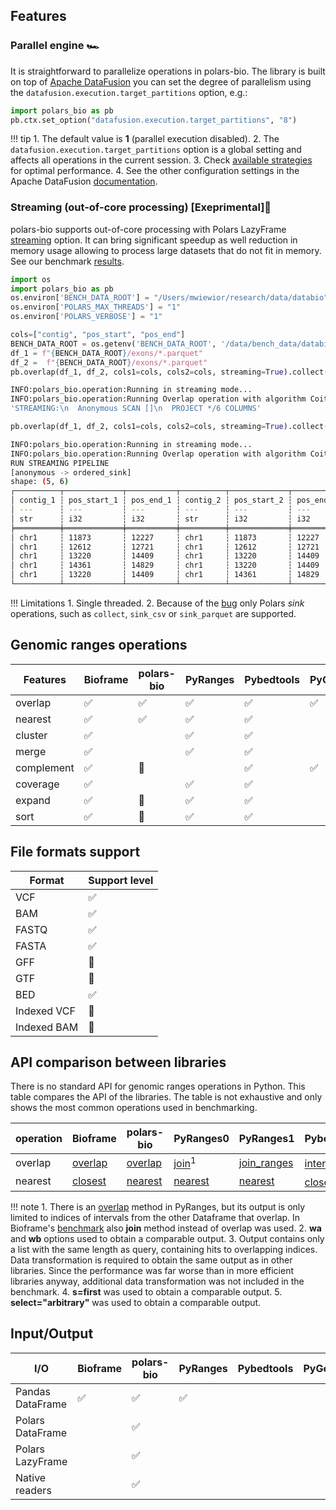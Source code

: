 ## Features

### Parallel engine 🏎️
It is straightforward to parallelize operations in polars-bio. The library is built on top of [Apache DataFusion](https://datafusion.apache.org/)  you can set
the degree of parallelism using the `datafusion.execution.target_partitions` option, e.g.:
```python
import polars_bio as pb
pb.ctx.set_option("datafusion.execution.target_partitions", "8")
```
!!! tip
    1. The default value is **1** (parallel execution disabled).
    2. The `datafusion.execution.target_partitions` option is a global setting and affects all operations in the current session.
    3. Check [available strategies](performance.md#parallel-execution-and-scalability) for optimal performance.
    4. See  the other configuration settings in the Apache DataFusion [documentation](https://datafusion.apache.org/user-guide/configs.html).


### Streaming (out-of-core processing) [Exeprimental]🧪
polars-bio supports out-of-core processing with Polars LazyFrame [streaming](https://docs.pola.rs/user-guide/concepts/_streaming/) option.
It can bring  significant speedup as well reduction in memory usage allowing to process large datasets that do not fit in memory.
See our benchmark [results](performance.md#calculate-overlaps-and-export-to-a-csv-file-7-8).

```python
import os
import polars_bio as pb
os.environ['BENCH_DATA_ROOT'] = "/Users/mwiewior/research/data/databio"
os.environ['POLARS_MAX_THREADS'] = "1"
os.environ['POLARS_VERBOSE'] = "1"

cols=["contig", "pos_start", "pos_end"]
BENCH_DATA_ROOT = os.getenv('BENCH_DATA_ROOT', '/data/bench_data/databio')
df_1 = f"{BENCH_DATA_ROOT}/exons/*.parquet"
df_2 =  f"{BENCH_DATA_ROOT}/exons/*.parquet"
pb.overlap(df_1, df_2, cols1=cols, cols2=cols, streaming=True).collect(streaming=True).limit()
```

```bash
INFO:polars_bio.operation:Running in streaming mode...
INFO:polars_bio.operation:Running Overlap operation with algorithm Coitrees and 1 thread(s)...
'STREAMING:\n  Anonymous SCAN []\n  PROJECT */6 COLUMNS'
```

```python
pb.overlap(df_1, df_2, cols1=cols, cols2=cols, streaming=True).collect(streaming=True).limit()
```
```bash
INFO:polars_bio.operation:Running in streaming mode...
INFO:polars_bio.operation:Running Overlap operation with algorithm Coitrees and 1 thread(s)...
RUN STREAMING PIPELINE
[anonymous -> ordered_sink]
shape: (5, 6)
┌──────────┬─────────────┬───────────┬──────────┬─────────────┬───────────┐
│ contig_1 ┆ pos_start_1 ┆ pos_end_1 ┆ contig_2 ┆ pos_start_2 ┆ pos_end_2 │
│ ---      ┆ ---         ┆ ---       ┆ ---      ┆ ---         ┆ ---       │
│ str      ┆ i32         ┆ i32       ┆ str      ┆ i32         ┆ i32       │
╞══════════╪═════════════╪═══════════╪══════════╪═════════════╪═══════════╡
│ chr1     ┆ 11873       ┆ 12227     ┆ chr1     ┆ 11873       ┆ 12227     │
│ chr1     ┆ 12612       ┆ 12721     ┆ chr1     ┆ 12612       ┆ 12721     │
│ chr1     ┆ 13220       ┆ 14409     ┆ chr1     ┆ 13220       ┆ 14409     │
│ chr1     ┆ 14361       ┆ 14829     ┆ chr1     ┆ 13220       ┆ 14409     │
│ chr1     ┆ 13220       ┆ 14409     ┆ chr1     ┆ 14361       ┆ 14829     │
└──────────┴─────────────┴───────────┴──────────┴─────────────┴───────────┘

```


!!! Limitations
    1. Single threaded.
    2. Because of the [bug](https://github.com/biodatageeks/polars-bio/issues/57) only Polars *sink* operations, such as `collect`, `sink_csv` or `sink_parquet` are supported.



## Genomic ranges operations

| Features     | Bioframe           | polars-bio         | PyRanges           | Pybedtools          | PyGenomics         | GenomicRanges      |
|--------------|--------------------|--------------------|--------------------|---------------------|--------------------|--------------------|
| overlap      | :white_check_mark: | :white_check_mark: | :white_check_mark: | :white_check_mark:  | :white_check_mark: | :white_check_mark: |
| nearest      | :white_check_mark: | :white_check_mark: | :white_check_mark: | :white_check_mark:  |                    | :white_check_mark: |
| cluster      | :white_check_mark: |                    | :white_check_mark: | :white_check_mark:  |                    |                    |
| merge        | :white_check_mark: |                    | :white_check_mark: | :white_check_mark:  |                    | :white_check_mark: |
| complement   | :white_check_mark: | :construction:     |                    | :white_check_mark:  | :white_check_mark: |                    |
| coverage     | :white_check_mark: |                    | :white_check_mark: | :white_check_mark:  |                    | :white_check_mark: |
| expand       | :white_check_mark: | :construction:     | :white_check_mark: | :white_check_mark:  |                    | :white_check_mark: |
| sort         | :white_check_mark: | :construction:     | :white_check_mark: | :white_check_mark:  |                    | :white_check_mark: |


## File formats support

| Format      | Support level      |
|-------------|--------------------|
| VCF         | :white_check_mark: |
| BAM         | :white_check_mark: |
| FASTQ       | :white_check_mark: |
| FASTA       | :white_check_mark: |
| GFF         | :construction: |
| GTF         | :construction: |
| BED         | :white_check_mark: |
| Indexed VCF | :construction:     |
| Indexed BAM | :construction:      |



## API comparison between libraries
There is no standard API for genomic ranges operations in Python.
This table compares the API of the libraries. The table is not exhaustive and only shows the most common operations used in benchmarking.

|operation| Bioframe                                                                                       | polars-bio                                                             | PyRanges0                                                                                                        | PyRanges1                                                                                                     | Pybedtools                                                                                                                                    | GenomicRanges                                                                                                                                      |
|---------|------------------------------------------------------------------------------------------------|------------------------------------------------------------------------|------------------------------------------------------------------------------------------------------------------|---------------------------------------------------------------------------------------------------------------|-----------------------------------------------------------------------------------------------------------------------------------------------|----------------------------------------------------------------------------------------------------------------------------------------------------|
|overlap  | [overlap](https://bioframe.readthedocs.io/en/latest/api-intervalops.html#bioframe.ops.overlap) | [overlap](https://biodatageeks.org/polars-bio/api/#polars_bio.overlap) | [join](https://pyranges.readthedocs.io/en/latest/autoapi/pyranges/index.html#pyranges.PyRanges.join)<sup>1</sup> | [join_ranges](https://pyranges1.readthedocs.io/en/latest/pyranges_objects.html#pyranges.PyRanges.join_ranges) | [intersect](https://bedtools.readthedocs.io/en/latest/content/tools/intersect.html?highlight=intersect#usage-and-option-summary)<sup>2</sup>  | [find_overlaps](https://biocpy.github.io/GenomicRanges/api/genomicranges.html#genomicranges.GenomicRanges.GenomicRanges.find_overlaps)<sup>3</sup> |
|nearest  | [closest](https://bioframe.readthedocs.io/en/latest/api-intervalops.html#bioframe.ops.closest) | [nearest](https://biodatageeks.org/polars-bio/api/#polars_bio.nearest) | [nearest](https://pyranges.readthedocs.io/en/latest/autoapi/pyranges/index.html#pyranges.PyRanges.nearest)       | [nearest](https://pyranges1.readthedocs.io/en/latest/pyranges_objects.html#pyranges.PyRanges.nearest)         | [closest](https://daler.github.io/pybedtools/autodocs/pybedtools.bedtool.BedTool.closest.html#pybedtools.bedtool.BedTool.closest)<sup>4</sup> | [nearest](https://biocpy.github.io/GenomicRanges/api/genomicranges.html#genomicranges.GenomicRanges.GenomicRanges.nearest)<sup>5</sup>             |

!!! note
    1. There is an [overlap](https://pyranges.readthedocs.io/en/latest/autoapi/pyranges/index.html#pyranges.PyRanges.overlap) method in PyRanges, but its output is only limited to indices of intervals from the other Dataframe that overlap.
    In Bioframe's [benchmark](https://bioframe.readthedocs.io/en/latest/guide-performance.html#vs-pyranges-and-optionally-pybedtools) also **join** method instead of overlap was used.
    2. **wa** and **wb** options used to obtain a comparable output.
    3. Output contains only a list with the same length as query, containing hits to overlapping indices. Data transformation is required to obtain the same output as in other libraries.
    Since the performance was far worse than in more efficient libraries anyway, additional data transformation was not included in the benchmark.
    4. **s=first** was used to obtain a comparable output.
    5. **select="arbitrary"** was used to obtain a comparable output.

## Input/Output
| I/O              | Bioframe           | polars-bio             | PyRanges           | Pybedtools | PyGenomics | GenomicRanges          |
|------------------|--------------------|------------------------|--------------------|------------|------------|------------------------|
| Pandas DataFrame | :white_check_mark: | :white_check_mark:     | :white_check_mark: |            |            | :white_check_mark:     |
| Polars DataFrame |                    | :white_check_mark:     |                    |            |            | :white_check_mark:     |
| Polars LazyFrame |                    | :white_check_mark:     |                    |            |            |                        |
| Native readers   |                    | :white_check_mark:     |                    |            |            |                        |
